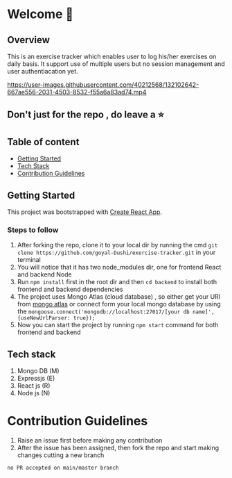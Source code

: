 # Welcome 👋

## Overview
This is an exercise tracker which enables user to log his/her exercises on daily basis. It support use of multiple users but no session management and user authentiacation yet. 



https://user-images.githubusercontent.com/40212568/132102642-667ae556-2031-4503-8532-f55a6a83ad74.mp4



## Don't just for the repo , do leave a ⭐

## Table of content
* [Getting Started](##getting-started)
* [Tech Stack](##tech-stack)
* [Contribution Guidelines](#contribution-guidelines)

## Getting Started
This project was bootstrapped with [Create React App](https://github.com/facebook/create-react-app).

### Steps to follow 
1) After forking the repo, clone it to your local dir by running the cmd `git clone https://github.com/goyal-Dushi/exercise-tracker.git` in your terminal
2) You will notice that it has two node_modules dir, one for frontend React and backend Node 
3) Run  `npm install` first in the root dir and then `cd backend` to install both frontend and backend dependencies 
4) The project uses Mongo Atlas (cloud database) , so either get your URI from [mongo atlas](https://docs.atlas.mongodb.com/getting-started/) or connect form your local mongo database by using the `mongoose.connect('mongodb://localhost:27017/[your db name]', {useNewUrlParser: true});`
5) Now you can start the project by running `npm start` command for both frontend and backend

## Tech stack 
1) Mongo DB (M)
2) Expressjs (E)
3) React js (R)
4) Node js (N)

# Contribution Guidelines
1) Raise an issue first before making any contribution 
2) After the issue has been assigned, then fork the repo and start making changes cutting a new branch 
  
  `no PR accepted on main/master branch`

